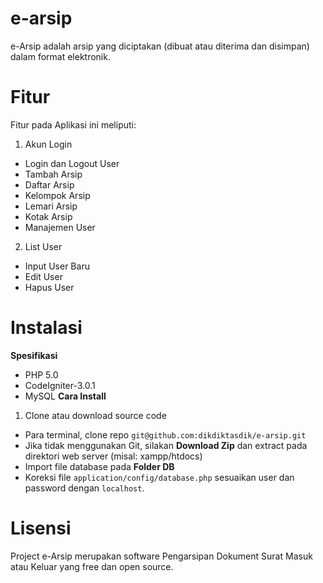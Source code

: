 # e-arsip
e-Arsip adalah arsip yang diciptakan (dibuat atau diterima dan disimpan) dalam format elektronik.

# Fitur
Fitur pada Aplikasi ini meliputi:

1. Akun Login
- Login dan Logout User
- Tambah Arsip
- Daftar Arsip
- Kelompok Arsip
- Lemari Arsip
- Kotak Arsip
- Manajemen User
2. List User
- Input User Baru
- Edit User
- Hapus User

# Instalasi
**Spesifikasi**
- PHP 5.0
- CodeIgniter-3.0.1
- MySQL
**Cara Install**
1. Clone atau download source code
- Para terminal, clone repo `git@github.com:dikdiktasdik/e-arsip.git`
- Jika tidak menggunakan Git, silakan **Download Zip** dan extract pada direktori web server (misal: xampp/htdocs)
- Import file database pada **Folder DB**
- Koreksi file `application/config/database.php` sesuaikan user dan password dengan `localhost`.
# Lisensi
Project e-Arsip merupakan software Pengarsipan Dokument Surat Masuk atau Keluar yang free dan open source.
